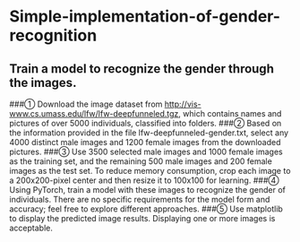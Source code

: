 # Simple-implementation-of-gender-recognition
## Train a model to recognize the gender through the images.
###① Download the image dataset from http://vis-www.cs.umass.edu/lfw/lfw-deepfunneled.tgz, which contains names and pictures of over 5000 individuals, classified into folders.
###② Based on the information provided in the file lfw-deepfunneled-gender.txt, select any 4000 distinct male images and 1200 female images from the downloaded pictures.
###③ Use 3500 selected male images and 1000 female images as the training set, and the remaining 500 male images and 200 female images as the test set. To reduce memory consumption, crop each image to a 200x200-pixel center and then resize it to 100x100 for learning.
###④ Using PyTorch, train a model with these images to recognize the gender of individuals. There are no specific requirements for the model form and accuracy; feel free to explore different approaches.
###⑤ Use matplotlib to display the predicted image results. Displaying one or more images is acceptable.





